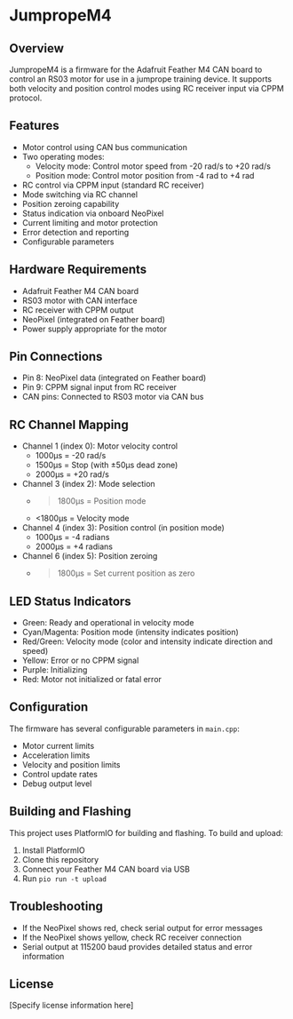 # JumpropeM4

## Overview
JumpropeM4 is a firmware for the Adafruit Feather M4 CAN board to control an RS03 motor for use in a jumprope training device. It supports both velocity and position control modes using RC receiver input via CPPM protocol.

## Features
- Motor control using CAN bus communication
- Two operating modes:
  - Velocity mode: Control motor speed from -20 rad/s to +20 rad/s
  - Position mode: Control motor position from -4 rad to +4 rad
- RC control via CPPM input (standard RC receiver)
- Mode switching via RC channel
- Position zeroing capability
- Status indication via onboard NeoPixel
- Current limiting and motor protection
- Error detection and reporting
- Configurable parameters

## Hardware Requirements
- Adafruit Feather M4 CAN board
- RS03 motor with CAN interface
- RC receiver with CPPM output
- NeoPixel (integrated on Feather board)
- Power supply appropriate for the motor

## Pin Connections
- Pin 8: NeoPixel data (integrated on Feather board)
- Pin 9: CPPM signal input from RC receiver
- CAN pins: Connected to RS03 motor via CAN bus

## RC Channel Mapping
- Channel 1 (index 0): Motor velocity control
  - 1000μs = -20 rad/s
  - 1500μs = Stop (with ±50μs dead zone)
  - 2000μs = +20 rad/s
- Channel 3 (index 2): Mode selection
  - >1800μs = Position mode
  - <1800μs = Velocity mode
- Channel 4 (index 3): Position control (in position mode)
  - 1000μs = -4 radians
  - 2000μs = +4 radians
- Channel 6 (index 5): Position zeroing
  - >1800μs = Set current position as zero

## LED Status Indicators
- Green: Ready and operational in velocity mode
- Cyan/Magenta: Position mode (intensity indicates position)
- Red/Green: Velocity mode (color and intensity indicate direction and speed)
- Yellow: Error or no CPPM signal
- Purple: Initializing
- Red: Motor not initialized or fatal error

## Configuration
The firmware has several configurable parameters in `main.cpp`:
- Motor current limits
- Acceleration limits
- Velocity and position limits
- Control update rates
- Debug output level

## Building and Flashing
This project uses PlatformIO for building and flashing. To build and upload:

1. Install PlatformIO
2. Clone this repository
3. Connect your Feather M4 CAN board via USB
4. Run `pio run -t upload`

## Troubleshooting
- If the NeoPixel shows red, check serial output for error messages
- If the NeoPixel shows yellow, check RC receiver connection
- Serial output at 115200 baud provides detailed status and error information

## License
[Specify license information here]